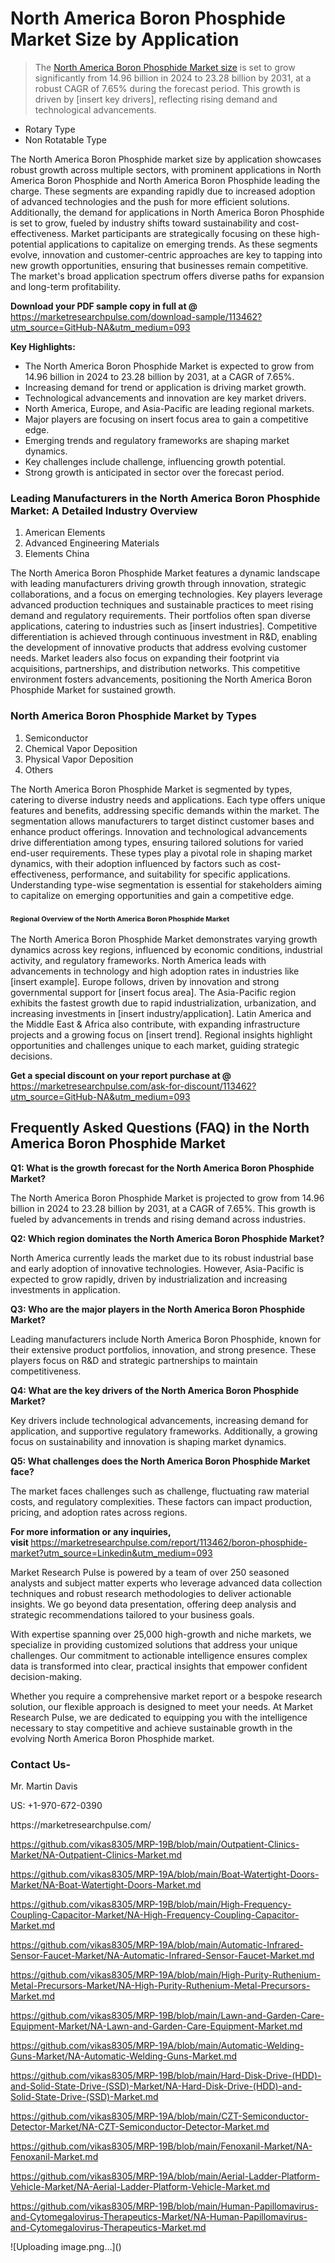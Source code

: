 
<h1>North America Boron Phosphide Market&nbsp;Size by Application</h1><blockquote><p>The <a href="https://marketresearchpulse.com/download-sample/113462?utm_source=GitHub-NA&amp;utm_medium=093">North America Boron Phosphide Market size</a> is set to grow significantly from 14.96 billion in 2024 to 23.28 billion by 2031, at a robust CAGR of 7.65% during the forecast period. This growth is driven by [insert key drivers], reflecting rising demand and technological advancements.</p></blockquote><ul><li>Rotary Type<li> Non Rotatable Type</li></ul><p>The North America Boron Phosphide market size by application showcases robust growth across multiple sectors, with prominent applications in North America Boron Phosphide and North America Boron Phosphide leading the charge. These segments are expanding rapidly due to increased adoption of advanced technologies and the push for more efficient solutions. Additionally, the demand for applications in North America Boron Phosphide is set to grow, fueled by industry shifts toward sustainability and cost-effectiveness. Market participants are strategically focusing on these high-potential applications to capitalize on emerging trends. As these segments evolve, innovation and customer-centric approaches are key to tapping into new growth opportunities, ensuring that businesses remain competitive. The market's broad application spectrum offers diverse paths for expansion and long-term profitability.</p><p><strong>Download your PDF sample copy in full at @ </strong><a href="https://marketresearchpulse.com/download-sample/113462?utm_source=GitHub-NA&amp;utm_medium=093">https://marketresearchpulse.com/download-sample/113462?utm_source=GitHub-NA&amp;utm_medium=093</a></p><p><strong>Key Highlights: </strong></p><ul><li>The North America Boron Phosphide Market is expected to grow from 14.96 billion in 2024 to 23.28 billion by 2031, at a CAGR of 7.65%.</li><li>Increasing demand for trend or application is driving market growth.</li><li>Technological advancements and innovation are key market drivers.</li><li>North America, Europe, and Asia-Pacific are leading regional markets.</li><li>Major players are focusing on insert focus area to gain a competitive edge.</li><li>Emerging trends and regulatory frameworks are shaping market dynamics.</li><li>Key challenges include challenge, influencing growth potential.</li><li>Strong growth is anticipated in sector over the forecast period.</li></ul><h3>Leading Manufacturers in the North America Boron Phosphide Market: A Detailed Industry Overview</h3><ol><li>American Elements</li><li>Advanced Engineering Materials</li><li>Elements China</li></ol><div class="flex max-w-full flex-col flex-grow"><div class="min-h-8 text-message flex w-full flex-col items-end gap-2 whitespace-normal break-words [.text-message+&amp;]:mt-5" dir="auto" data-message-author-role="assistant" data-message-id="fd8432e4-4910-450d-b182-61b7bfb0a01f" data-message-model-slug="gpt-4o"><div class="flex w-full flex-col gap-1 empty:hidden first:pt-[3px]"><div class="markdown prose w-full break-words dark:prose-invert light"><p>The North America Boron Phosphide Market features a dynamic landscape with leading manufacturers driving growth through innovation, strategic collaborations, and a focus on emerging technologies. Key players leverage advanced production techniques and sustainable practices to meet rising demand and regulatory requirements. Their portfolios often span diverse applications, catering to industries such as [insert industries]. Competitive differentiation is achieved through continuous investment in R&amp;D, enabling the development of innovative products that address evolving customer needs. Market leaders also focus on expanding their footprint via acquisitions, partnerships, and distribution networks. This competitive environment fosters advancements, positioning the North America Boron Phosphide Market for sustained growth.</p></div></div></div></div><h3>North America Boron Phosphide Market by Types</h3><ol><li>Semiconductor<li> Chemical Vapor Deposition<li> Physical Vapor Deposition<li> Others</li></ol><div class="flex max-w-full flex-col flex-grow"><div class="min-h-8 text-message flex w-full flex-col items-end gap-2 whitespace-normal break-words [.text-message+&amp;]:mt-5" dir="auto" data-message-author-role="assistant" data-message-id="084470be-0bb7-4664-bddf-5156b4f41249" data-message-model-slug="gpt-4o-mini"><div class="flex w-full flex-col gap-1 empty:hidden first:pt-[3px]"><div class="markdown prose w-full break-words dark:prose-invert light"><p>The North America Boron Phosphide Market is segmented by types, catering to diverse industry needs and applications. Each type offers unique features and benefits, addressing specific demands within the market. The segmentation allows manufacturers to target distinct customer bases and enhance product offerings. Innovation and technological advancements drive differentiation among types, ensuring tailored solutions for varied end-user requirements. These types play a pivotal role in shaping market dynamics, with their adoption influenced by factors such as cost-effectiveness, performance, and suitability for specific applications. Understanding type-wise segmentation is essential for stakeholders aiming to capitalize on emerging opportunities and gain a competitive edge.</p></div></div></div></div><h3><span style="font-size: 11px;">Regional Overview of the North America Boron Phosphide Market</span></h3><div class="flex max-w-full flex-col flex-grow"><div class="min-h-8 text-message flex w-full flex-col items-end gap-2 whitespace-normal break-words [.text-message+&amp;]:mt-5" dir="auto" data-message-author-role="assistant" data-message-id="e9038762-ce64-4e30-91c9-9bd413514231" data-message-model-slug="gpt-4o-mini"><div class="flex w-full flex-col gap-1 empty:hidden first:pt-[3px]"><div class="markdown prose w-full break-words dark:prose-invert light"><p>The North America Boron Phosphide Market demonstrates varying growth dynamics across key regions, influenced by economic conditions, industrial activity, and regulatory frameworks. North America leads with advancements in technology and high adoption rates in industries like [insert example]. Europe follows, driven by innovation and strong governmental support for [insert focus area]. The Asia-Pacific region exhibits the fastest growth due to rapid industrialization, urbanization, and increasing investments in [insert industry/application]. Latin America and the Middle East &amp; Africa also contribute, with expanding infrastructure projects and a growing focus on [insert trend]. Regional insights highlight opportunities and challenges unique to each market, guiding strategic decisions.</p></div></div></div></div><p><strong>Get a special discount on your report purchase at @ </strong><a href="https://marketresearchpulse.com/ask-for-discount/113462?utm_source=GitHub-NA&amp;utm_medium=093">https://marketresearchpulse.com/ask-for-discount/113462?utm_source=GitHub-NA&amp;utm_medium=093</a></p><h2>Frequently Asked Questions (FAQ) in the North America Boron Phosphide Market</h2><p><strong>Q1: What is the growth forecast for the North America Boron Phosphide Market?</strong></p><p>The North America Boron Phosphide Market is projected to grow from 14.96 billion in 2024 to 23.28 billion by 2031, at a CAGR of 7.65%. This growth is fueled by advancements in trends and rising demand across industries.</p><p><strong>Q2: Which region dominates the North America Boron Phosphide Market?</strong></p><p>North America currently leads the market due to its robust industrial base and early adoption of innovative technologies. However, Asia-Pacific is expected to grow rapidly, driven by industrialization and increasing investments in application.</p><p><strong>Q3: Who are the major players in the North America Boron Phosphide Market?</strong></p><p>Leading manufacturers include North America Boron Phosphide, known for their extensive product portfolios, innovation, and strong presence. These players focus on R&amp;D and strategic partnerships to maintain competitiveness.</p><p><strong>Q4: What are the key drivers of the North America Boron Phosphide Market?</strong></p><p>Key drivers include technological advancements, increasing demand for application, and supportive regulatory frameworks. Additionally, a growing focus on sustainability and innovation is shaping market dynamics.</p><p><strong>Q5: What challenges does the North America Boron Phosphide Market face?</strong></p><p>The market faces challenges such as challenge, fluctuating raw material costs, and regulatory complexities. These factors can impact production, pricing, and adoption rates across regions.</p><p><strong>For more information or any inquiries, visit&nbsp;</strong><a href="https://marketresearchpulse.com/report/113462/boron-phosphide-market?utm_source=Linkedin&utm_medium=093">https://marketresearchpulse.com/report/113462/boron-phosphide-market?utm_source=Linkedin&utm_medium=093</a></p><p>Market Research Pulse is powered by a team of over 250 seasoned analysts and subject matter experts who leverage advanced data collection techniques and robust research methodologies to deliver actionable insights. We go beyond data presentation, offering deep analysis and strategic recommendations tailored to your business goals.</p><p>With expertise spanning over 25,000 high-growth and niche markets, we specialize in providing customized solutions that address your unique challenges. Our commitment to actionable intelligence ensures complex data is transformed into clear, practical insights that empower confident decision-making.</p><p>Whether you require a comprehensive market report or a bespoke research solution, our flexible approach is designed to meet your needs. At Market Research Pulse, we are dedicated to equipping you with the intelligence necessary to stay competitive and achieve sustainable growth in the evolving North America Boron Phosphide market.</p><h3><strong>Contact Us-</strong></h3><p>Mr. Martin Davis</p><p>US: +1-970-672-0390</p><p>https://marketresearchpulse.com/</p><p><a href="https://github.com/vikas8305/MRP-19B/blob/main/Outpatient-Clinics-Market/NA-Outpatient-Clinics-Market.md">https://github.com/vikas8305/MRP-19B/blob/main/Outpatient-Clinics-Market/NA-Outpatient-Clinics-Market.md</a></p><p><a href="https://github.com/vikas8305/MRP-19A/blob/main/Boat-Watertight-Doors-Market/NA-Boat-Watertight-Doors-Market.md">https://github.com/vikas8305/MRP-19A/blob/main/Boat-Watertight-Doors-Market/NA-Boat-Watertight-Doors-Market.md</a></p><p><a href="https://github.com/vikas8305/MRP-19B/blob/main/High-Frequency-Coupling-Capacitor-Market/NA-High-Frequency-Coupling-Capacitor-Market.md">https://github.com/vikas8305/MRP-19B/blob/main/High-Frequency-Coupling-Capacitor-Market/NA-High-Frequency-Coupling-Capacitor-Market.md</a></p><p><a href="https://github.com/vikas8305/MRP-19A/blob/main/Automatic-Infrared-Sensor-Faucet-Market/NA-Automatic-Infrared-Sensor-Faucet-Market.md">https://github.com/vikas8305/MRP-19A/blob/main/Automatic-Infrared-Sensor-Faucet-Market/NA-Automatic-Infrared-Sensor-Faucet-Market.md</a></p><p><a href="https://github.com/vikas8305/MRP-19A/blob/main/High-Purity-Ruthenium-Metal-Precursors-Market/NA-High-Purity-Ruthenium-Metal-Precursors-Market.md">https://github.com/vikas8305/MRP-19A/blob/main/High-Purity-Ruthenium-Metal-Precursors-Market/NA-High-Purity-Ruthenium-Metal-Precursors-Market.md</a></p><p><a href="https://github.com/vikas8305/MRP-19B/blob/main/Lawn-and-Garden-Care-Equipment-Market/NA-Lawn-and-Garden-Care-Equipment-Market.md">https://github.com/vikas8305/MRP-19B/blob/main/Lawn-and-Garden-Care-Equipment-Market/NA-Lawn-and-Garden-Care-Equipment-Market.md</a></p><p><a href="https://github.com/vikas8305/MRP-19A/blob/main/Automatic-Welding-Guns-Market/NA-Automatic-Welding-Guns-Market.md">https://github.com/vikas8305/MRP-19A/blob/main/Automatic-Welding-Guns-Market/NA-Automatic-Welding-Guns-Market.md</a></p><p><a href="https://github.com/vikas8305/MRP-19B/blob/main/Hard-Disk-Drive-(HDD)-and-Solid-State-Drive-(SSD)-Market/NA-Hard-Disk-Drive-(HDD)-and-Solid-State-Drive-(SSD)-Market.md">https://github.com/vikas8305/MRP-19B/blob/main/Hard-Disk-Drive-(HDD)-and-Solid-State-Drive-(SSD)-Market/NA-Hard-Disk-Drive-(HDD)-and-Solid-State-Drive-(SSD)-Market.md</a></p><p><a href="https://github.com/vikas8305/MRP-19A/blob/main/CZT-Semiconductor-Detector-Market/NA-CZT-Semiconductor-Detector-Market.md">https://github.com/vikas8305/MRP-19A/blob/main/CZT-Semiconductor-Detector-Market/NA-CZT-Semiconductor-Detector-Market.md</a></p><p><a href="https://github.com/vikas8305/MRP-19B/blob/main/Fenoxanil-Market/NA-Fenoxanil-Market.md">https://github.com/vikas8305/MRP-19B/blob/main/Fenoxanil-Market/NA-Fenoxanil-Market.md</a></p><p><a href="https://github.com/vikas8305/MRP-19A/blob/main/Aerial-Ladder-Platform-Vehicle-Market/NA-Aerial-Ladder-Platform-Vehicle-Market.md">https://github.com/vikas8305/MRP-19A/blob/main/Aerial-Ladder-Platform-Vehicle-Market/NA-Aerial-Ladder-Platform-Vehicle-Market.md</a></p><p><a href="https://github.com/vikas8305/MRP-19B/blob/main/Human-Papillomavirus-and-Cytomegalovirus-Therapeutics-Market/NA-Human-Papillomavirus-and-Cytomegalovirus-Therapeutics-Market.md">https://github.com/vikas8305/MRP-19B/blob/main/Human-Papillomavirus-and-Cytomegalovirus-Therapeutics-Market/NA-Human-Papillomavirus-and-Cytomegalovirus-Therapeutics-Market.md</a></p>
![Uploading image.png…]()
